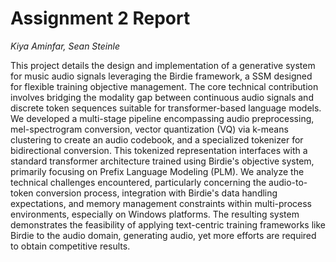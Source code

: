 # Assignment 2 Report
*Kiya Aminfar, Sean Steinle*

This project details the design and implementation of a generative system for music audio signals leveraging the Birdie framework, a SSM designed for flexible training objective management. The core technical contribution involves bridging the modality gap between continuous audio signals and discrete token sequences suitable for transformer-based language models. We developed a multi-stage pipeline encompassing audio preprocessing, mel-spectrogram conversion, vector quantization (VQ) via k-means clustering to create an audio codebook, and a specialized tokenizer for bidirectional conversion. This tokenized representation interfaces with a standard transformer architecture trained using Birdie's objective system, primarily focusing on Prefix Language Modeling (PLM). We analyze the technical challenges encountered, particularly concerning the audio-to-token conversion process, integration with Birdie's data handling expectations, and memory management constraints within multi-process environments, especially on Windows platforms. The resulting system demonstrates the feasibility of applying text-centric training frameworks like Birdie to the audio domain, generating audio, yet more efforts are required to obtain competitive results.
